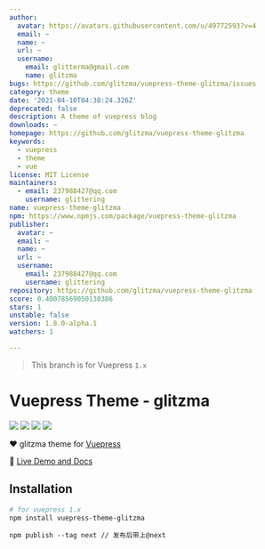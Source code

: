 ```yaml
---
author:
  avatar: https://avatars.githubusercontent.com/u/49772593?v=4
  email: ~
  name: ~
  url: ~
  username:
    email: glitterma@gmail.com
    name: glitzma
bugs: https://github.com/glitzma/vuepress-theme-glitzma/issues
category: theme
date: '2021-04-10T04:38:24.326Z'
deprecated: false
description: A theme of vuepress blog
downloads: ~
homepage: https://github.com/glitzma/vuepress-theme-glitzma
keywords:
  - vuepress
  - theme
  - vue
license: MIT License
maintainers:
  - email: 237988427@qq.com
    username: glittering
name: vuepress-theme-glitzma
npm: https://www.npmjs.com/package/vuepress-theme-glitzma
publisher:
  avatar: ~
  email: ~
  name: ~
  url: ~
  username:
    email: 237988427@qq.com
    username: glittering
repository: https://github.com/glitzma/vuepress-theme-glitzma
score: 0.40078569050130386
stars: 1
unstable: false
version: 1.8.0-alpha.1
watchers: 1

---
```


> This branch is for Vuepress `1.x`

# Vuepress Theme - glitzma

[![](https://img.shields.io/circleci/project/github/glitzma/vuepress-theme-glitzma/master.svg?style=flat)](https://circleci.com/gh/glitzma/vuepress-theme-glitzma)
[![](https://img.shields.io/npm/v/vuepress-theme-glitzma/latest.svg?style=flat)](https://www.npmjs.com/package/vuepress-theme-glitzma)
[![](https://img.shields.io/npm/v/vuepress-theme-glitzma/next.svg?style=flat)](https://www.npmjs.com/package/vuepress-theme-glitzma)
[![](https://img.shields.io/github/license/glitzma/vuepress-theme-glitzma.svg?style=flat)](https://github.com/glitzma/vuepress-theme-glitzma/blob/master/LICENSE)

:heart: glitzma theme for [Vuepress](https://vuepress.vuejs.org)

:book: [Live Demo and Docs](http://www.mamingjuan.cn)

## Installation

```sh
# for vuepress 1.x
npm install vuepress-theme-glitzma
```

```$xslt
npm publish --tag next // 发布后带上@next
```
